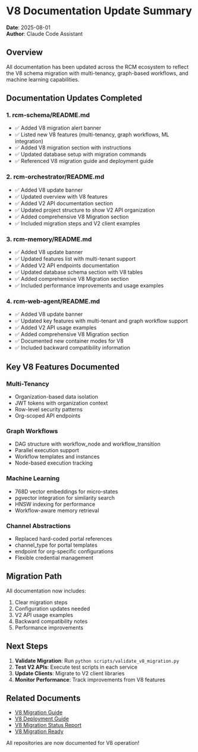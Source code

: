 # V8 Documentation Update Summary

**Date**: 2025-08-01  
**Author**: Claude Code Assistant

## Overview

All documentation has been updated across the RCM ecosystem to reflect the V8 schema migration with multi-tenancy, graph-based workflows, and machine learning capabilities.

## Documentation Updates Completed

### 1. rcm-schema/README.md
- ✅ Added V8 migration alert banner
- ✅ Listed new V8 features (multi-tenancy, graph workflows, ML integration)
- ✅ Added V8 migration section with instructions
- ✅ Updated database setup with migration commands
- ✅ Referenced V8 migration guide and deployment guide

### 2. rcm-orchestrator/README.md
- ✅ Added V8 update banner
- ✅ Updated overview with V8 features
- ✅ Added V2 API documentation section
- ✅ Updated project structure to show V2 API organization
- ✅ Added comprehensive V8 Migration section
- ✅ Included migration steps and V2 client examples

### 3. rcm-memory/README.md
- ✅ Added V8 update banner
- ✅ Updated features list with multi-tenant support
- ✅ Added V2 API endpoints documentation
- ✅ Updated database schema section with V8 tables
- ✅ Added comprehensive V8 Migration section
- ✅ Included performance improvements and usage examples

### 4. rcm-web-agent/README.md
- ✅ Added V8 update banner
- ✅ Updated key features with multi-tenant and graph workflow support
- ✅ Added V2 API usage examples
- ✅ Added comprehensive V8 Migration section
- ✅ Documented new container modes for V8
- ✅ Included backward compatibility information

## Key V8 Features Documented

### Multi-Tenancy
- Organization-based data isolation
- JWT tokens with organization context
- Row-level security patterns
- Org-scoped API endpoints

### Graph Workflows
- DAG structure with workflow_node and workflow_transition
- Parallel execution support
- Workflow templates and instances
- Node-based execution tracking

### Machine Learning
- 768D vector embeddings for micro-states
- pgvector integration for similarity search
- HNSW indexing for performance
- Workflow-aware memory retrieval

### Channel Abstractions
- Replaced hard-coded portal references
- channel_type for portal templates
- endpoint for org-specific configurations
- Flexible credential management

## Migration Path

All documentation now includes:
1. Clear migration steps
2. Configuration updates needed
3. V2 API usage examples
4. Backward compatibility notes
5. Performance improvements

## Next Steps

1. **Validate Migration**: Run `python scripts/validate_v8_migration.py`
2. **Test V2 APIs**: Execute test scripts in each service
3. **Update Clients**: Migrate to V2 client libraries
4. **Monitor Performance**: Track improvements from V8 features

## Related Documents

- [V8 Migration Guide](V8_MIGRATION_GUIDE.md)
- [V8 Deployment Guide](V8_DEPLOYMENT_GUIDE.md)
- [V8 Migration Status Report](V8_MIGRATION_STATUS_REPORT.md)
- [V8 Migration Ready](V8_MIGRATION_READY.md)

All repositories are now documented for V8 operation!
